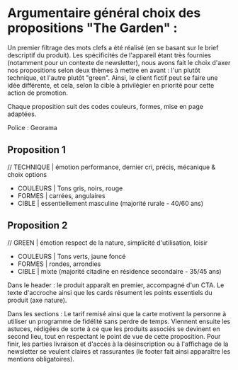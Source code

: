 # Argumentaire général choix des propositions "The Garden" :

Un premier filtrage des mots clefs a été réalisé (en se basant sur le brief descriptif du produit). Les spécificités de l'appareil étant très fournies (notamment pour un contexte de newsletter), nous avons fait le choix d'axer nos propositions selon deux thèmes à mettre en avant : l'un  plutôt technique, et l'autre plutôt "green". Ainsi, le client fictif peut se faire une idée différente, et cela, selon la cible à privilégier en priorité pour cette action de promotion.

Chaque proposition suit des codes couleurs, formes, mise en page adaptées.

Police : Georama

## Proposition 1
// TECHNIQUE | émotion performance, dernier cri, précis, mécanique & choix options
- COULEURS | Tons gris, noirs, rouge
- FORMES | carrées, angulaires
- CIBLE | essentiellement masculine (majorité rurale - 40/60 ans)


## Proposition 2
// GREEN | émotion respect de la nature, simplicité d'utilisation, loisir
- COULEURS | Tons verts, jaune foncé
- FORMES | rondes, arrondies
- CIBLE | mixte (majorité citadine en résidence secondaire - 35/45 ans)

Dans le header : le produit apparaît en premier, accompagné d'un CTA. Le texte d'accroche ainsi que les cards résument les points essentiels du produit (axe nature).

Dans les sections : Le tarif remisé ainsi que la carte motivent la personne à utiliser un programme de fidélité sans perdre de temps.
Viennent ensuite les astuces, rédigées de sorte à ce que les produits associés se devinent en second lieu, tout en respectant le point de vue de cette proposition.
Pour finir, les parties livraison et d'accès à la désinscription ou à l'affichage de la newsletter se veulent claires et rassurantes (le footer fait ainsi apparaître les mentions obligatoires).

